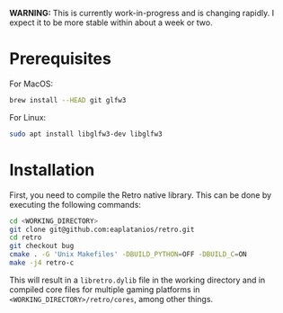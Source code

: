 **WARNING:** This is currently work-in-progress and is 
changing rapidly. I expect it to be more stable within 
about a week or two.

# Prerequisites

For MacOS:

```bash
brew install --HEAD git glfw3
```

For Linux:

```bash
sudo apt install libglfw3-dev libglfw3
```

# Installation

First, you need to compile the Retro native library. This 
can be done by executing the following commands:

```bash
cd <WORKING_DIRECTORY>
git clone git@github.com:eaplatanios/retro.git
cd retro
git checkout bug
cmake . -G 'Unix Makefiles' -DBUILD_PYTHON=OFF -DBUILD_C=ON
make -j4 retro-c
```

This will result in a `libretro.dylib` file in the working 
directory and in compiled core files for multiple gaming 
platforms in `<WORKING_DIRECTORY>/retro/cores`, among other 
things.
